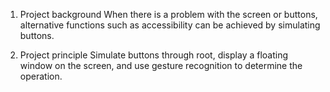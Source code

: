 1. Project background
When there is a problem with the screen or buttons, alternative functions such as accessibility can be achieved by simulating buttons.

2. Project principle
Simulate buttons through root, display a floating window on the screen, and use gesture recognition to determine the operation.

